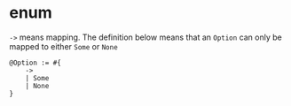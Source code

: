# enum

`->` means mapping. The definition below means that an `Option` can only be mapped to either `Some` or `None`

```
@Option := #{ 
    -> 
    | Some
    | None
}
```
